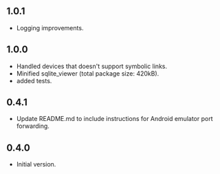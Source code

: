 ## 1.0.1

- Logging improvements.

## 1.0.0

- Handled devices that doesn't support symbolic links.
- Minified sqlite_viewer (total package size: 420kB).
- added tests.

## 0.4.1

- Update README.md to include instructions for Android emulator port forwarding.

## 0.4.0

- Initial version.
